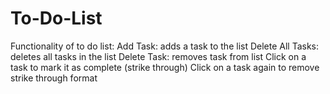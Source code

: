 # To-Do-List
Functionality of to do list: 
Add Task: adds a task to the list
Delete All Tasks: deletes all tasks in the list
Delete Task: removes task from list
Click on a task to mark it as complete (strike through)
Click on a task again to remove strike through format
